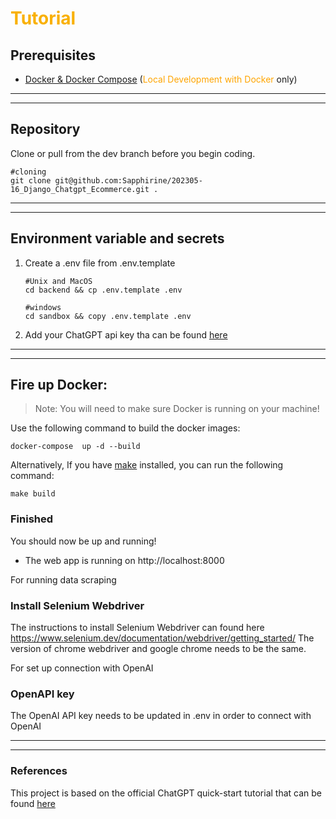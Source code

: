 # <span style="color:#f9b000">Tutorial</span>


## Prerequisites
* [Docker & Docker Compose](https://docs.docker.com/desktop/) (<span style="color:orange">Local Development with Docker</span> only)


***
***

## Repository
Clone or pull from the dev branch before you begin coding.
```
#cloning
git clone git@github.com:Sapphirine/202305-16_Django_Chatgpt_Ecommerce.git .

```

***
***



## Environment variable and secrets
1. Create a .env file from .env.template
    ```
    #Unix and MacOS
    cd backend && cp .env.template .env

    #windows
    cd sandbox && copy .env.template .env
    ```

2. Add your ChatGPT api key tha can be found [here](https://platform.openai.com/account/api-keys)

***
***

## Fire up Docker:

>Note: You will need to make sure Docker is running on your machine!

Use the following command to build the docker images:
```
docker-compose  up -d --build
```

Alternatively, If you have [make](https://platform.openai.com/account/api-keys) installed, you can run the following command:
```
make build
```


### Finished
You should now be up and running!

* The web app is running on  http://localhost:8000


For running data scraping
### Install Selenium Webdriver 
The instructions to install Selenium Webdriver can found here https://www.selenium.dev/documentation/webdriver/getting_started/
The version of chrome webdriver and google chrome needs to be the same. 

For set up connection with OpenAI
### OpenAPI key
The OpenAI API key needs to be updated in .env in order to connect with OpenAI





***
***

### References
This project is based on the official ChatGPT quick-start tutorial that can be found [here](https://platform.openai.com/docs/quickstart/build-your-application)

